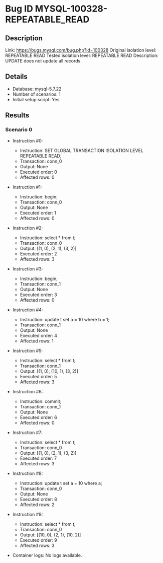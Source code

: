 # Bug ID MYSQL-100328-REPEATABLE_READ

## Description

Link:                     https://bugs.mysql.com/bug.php?id=100328
Original isolation level: REPEATABLE READ
Tested isolation level:   REPEATABLE READ
Description:              UPDATE does not update all records.


## Details
 * Database: mysql-5.7.22
 * Number of scenarios: 1
 * Initial setup script: Yes

## Results
### Scenario 0
 * Instruction #0:
     - Instruction:  SET GLOBAL TRANSACTION ISOLATION LEVEL REPEATABLE READ;
     - Transaction: conn_0
     - Output: None
     - Executed order: 0
     - Affected rows: 0
 * Instruction #1:
     - Instruction:  begin;
     - Transaction: conn_0
     - Output: None
     - Executed order: 1
     - Affected rows: 0
 * Instruction #2:
     - Instruction:  select * from t;
     - Transaction: conn_0
     - Output: [(1, 0), (2, 1), (3, 2)]
     - Executed order: 2
     - Affected rows: 3
 * Instruction #3:
     - Instruction:  begin;
     - Transaction: conn_1
     - Output: None
     - Executed order: 3
     - Affected rows: 0
 * Instruction #4:
     - Instruction:  update t set a = 10 where b = 1;
     - Transaction: conn_1
     - Output: None
     - Executed order: 4
     - Affected rows: 1
 * Instruction #5:
     - Instruction:  select * from t;
     - Transaction: conn_1
     - Output: [(1, 0), (10, 1), (3, 2)]
     - Executed order: 5
     - Affected rows: 3
 * Instruction #6:
     - Instruction:  commit;
     - Transaction: conn_1
     - Output: None
     - Executed order: 6
     - Affected rows: 0
 * Instruction #7:
     - Instruction:  select * from t;
     - Transaction: conn_0
     - Output: [(1, 0), (2, 1), (3, 2)]
     - Executed order: 7
     - Affected rows: 3
 * Instruction #8:
     - Instruction:  update t set a = 10 where a;
     - Transaction: conn_0
     - Output: None
     - Executed order: 8
     - Affected rows: 2
 * Instruction #9:
     - Instruction:  select * from t;
     - Transaction: conn_0
     - Output: [(10, 0), (2, 1), (10, 2)]
     - Executed order: 9
     - Affected rows: 3

 * Container logs:
   No logs available.
